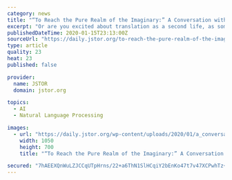 ```yaml
---
category: news
title: "“To Reach the Pure Realm of the Imaginary:” A Conversation with Cixin Liu"
excerpt: "Or are you excited about translation as a second life, as something gained ... That is a dark vision for technology and for science. It reminds me of “The Machine Stops,” by E. M. Forster. Do you know the story? Oh, yes. I see what you mean. Everyone lives underground inside a hexagonal chamber, like bees in a honeycomb."
publishedDateTime: 2020-01-15T23:13:00Z
sourceUrl: "https://daily.jstor.org/to-reach-the-pure-realm-of-the-imaginary-a-conversation-with-cixin-liu/"
type: article
quality: 23
heat: 23
published: false

provider:
  name: JSTOR
  domain: jstor.org

topics:
  - AI
  - Natural Language Processing

images:
  - url: "https://daily.jstor.org/wp-content/uploads/2020/01/a_conversation_with_cixin_liu_1050x700.jpg"
    width: 1050
    height: 700
    title: "“To Reach the Pure Realm of the Imaginary:” A Conversation with Cixin Liu"

secured: "7hAEEXQnWuLZJCCqUTpHrns/22+a6ThN1SlHCqiY2bEnKo47t7v47XCPwhTz+ujPnBiATv173O/0T47i897bvbi2i60cgV3x7VbmXbrdTqwcbDngMamG30SYfMiG+wxRm64YO6rmfRKtXVrV3GMPRe5ZVnqwsheQ3qWMfhXVfBSB590phfd1GplcEb9SXUsYrW2hCFFW58HOBr8HFJG8JyoWqJeVtMkbKXgJWlcIXnHCOQTxxqI4uxxD+0LEiH0GqS0SyPfGvgzIxQn2bK6XoJt9tl4yOaxLp1wCjRUjXX8=;a0ONOm80tNuDXFgVQ7FnsQ=="
---
```


